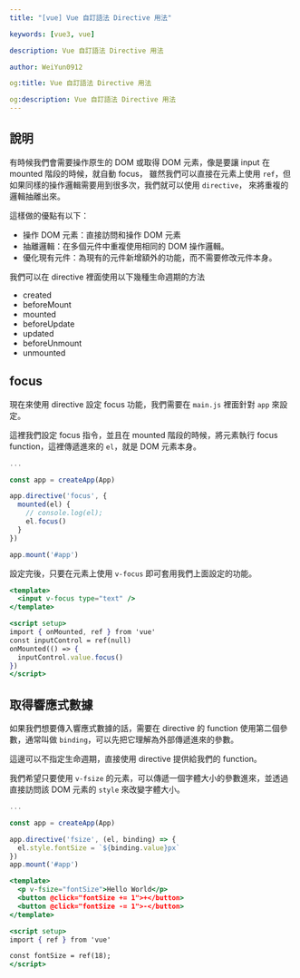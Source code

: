 ```yaml
---
title: "[vue] Vue 自訂語法 Directive 用法"

keywords: [vue3, vue]

description: Vue 自訂語法 Directive 用法

author: WeiYun0912

og:title: Vue 自訂語法 Directive 用法

og:description: Vue 自訂語法 Directive 用法
---
```


## 說明

有時候我們會需要操作原生的 DOM 或取得 DOM 元素，像是要讓 input 在 mounted 階段的時候，就自動 focus，
雖然我們可以直接在元素上使用 `ref`，但如果同樣的操作邏輯需要用到很多次，我們就可以使用 `directive`，
來將重複的邏輯抽離出來。

這樣做的優點有以下：

-   操作 DOM 元素：直接訪問和操作 DOM 元素
-   抽離邏輯：在多個元件中重複使用相同的 DOM 操作邏輯。
-   優化現有元件：為現有的元件新增額外的功能，而不需要修改元件本身。

我們可以在 directive 裡面使用以下幾種生命週期的方法

-   created
-   beforeMount
-   mounted
-   beforeUpdate
-   updated
-   beforeUnmount
-   unmounted

## focus

現在來使用 directive 設定 focus 功能，我們需要在 `main.js` 裡面針對 `app` 來設定。

這裡我們設定 focus 指令，並且在 mounted 階段的時候，將元素執行 focus function，這裡傳遞進來的 `el`，就是 DOM 元素本身。

```js title='main.js' showLineNumbers
...

const app = createApp(App)

app.directive('focus', {
  mounted(el) {
    // console.log(el);
    el.focus()
  }
})

app.mount('#app')
```

設定完後，只要在元素上使用 `v-focus` 即可套用我們上面設定的功能。

```jsx title='AppCourseInput.vue' showLineNumbers
<template>
  <input v-focus type="text" />
</template>

<script setup>
import { onMounted, ref } from 'vue'
const inputControl = ref(null)
onMounted(() => {
  inputControl.value.focus()
})
</script>
```

## 取得響應式數據

如果我們想要傳入響應式數據的話，需要在 directive 的 function 使用第二個參數，通常叫做 `binding`，可以先把它理解為外部傳遞進來的參數。

這邊可以不指定生命週期，直接使用 directive 提供給我們的 function。

我們希望只要使用 `v-fsize` 的元素，可以傳遞一個字體大小的參數進來，並透過直接訪問該 DOM 元素的 `style` 來改變字體大小。

```js title='main.js' showLineNumbers
...

const app = createApp(App)

app.directive('fsize', (el, binding) => {
  el.style.fontSize = `${binding.value}px`
})
app.mount('#app')
```

```jsx title='AppCourseInput.vue' showLineNumbers
<template>
  <p v-fsize="fontSize">Hello World</p>
  <button @click="fontSize += 1">+</button>
  <button @click="fontSize -= 1">-</button>
</template>

<script setup>
import { ref } from 'vue'

const fontSize = ref(18);
</script>
```
